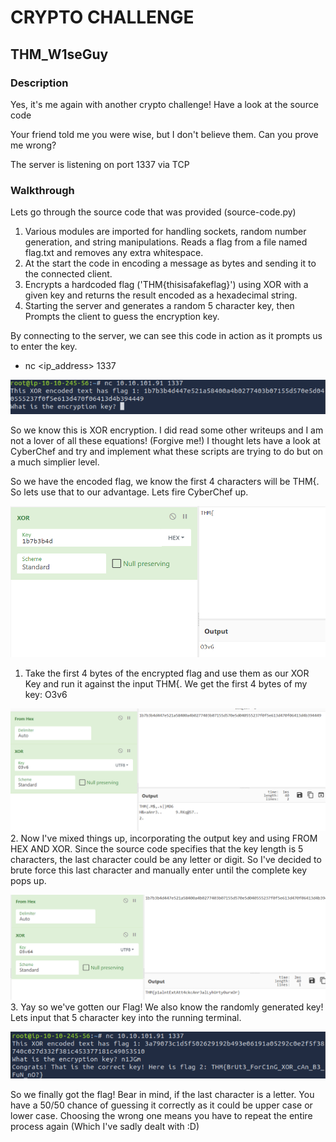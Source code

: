 # CRYPTO CHALLENGE

## THM_W1seGuy

### Description
Yes, it's me again with another crypto challenge! Have a look at the source code

Your friend told me you were wise, but I don't believe them. Can you prove me wrong?

The server is listening on port 1337 via TCP

### Walkthrough

Lets go through the source code that was provided (source-code.py)

1. Various modules are imported for handling sockets, random number generation, and string manipulations. Reads a flag from a file named flag.txt and removes any extra whitespace.
2. At the start the code in encoding a message as bytes and sending it to the connected client.
3. Encrypts a hardcoded flag ('THM{thisisafakeflag}') using XOR with a given key and returns the result encoded as a hexadecimal string.
4. Starting the server and generates a random 5 character key, then Prompts the client to guess the encryption key.

By connecting to the server, we can see this code in action as it prompts us to enter the key.
- nc <ip_address> 1337

![alt text](/Images/step1.png)

So we know this is XOR encryption. I did read some other writeups and I am not a lover of all these equations! (Forgive me!) I thought lets have a look at CyberChef and try and implement what these scripts are trying to do but on a much simplier level.

So we have the encoded flag, we know the first 4 characters will be THM{. So lets use that to our advantage. Lets fire CyberChef up.

![alt text](/Images/cyber1.png)
1. Take the first 4 bytes of the encrypted flag and use them as our XOR Key and run it against the input THM{. We get the first 4 bytes of my key: O3v6

![alt text](/Images/cyber2.png)
2. Now I've mixed things up, incorporating the output key and using FROM HEX AND XOR. Since the source code specifies that the key length is 5 characters, the last character could be any letter or digit. So I've decided to brute force this last character and manually enter until the complete key pops up. 

![alt text](/Images/cyber3.png)
3. Yay so we've gotten our Flag! We also know the randomly generated key! Lets input that 5 character key into the running terminal. 

![alt text](/Images/flag2.png)

So we finally got the flag! Bear in mind, if the last character is a letter. You have a 50/50 chance of guessing it correctly as it could be upper case or lower case. Choosing the wrong one means you have to repeat the entire process again (Which I've sadly dealt with :D)





